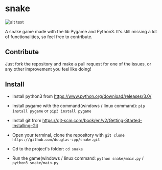 # snake
![alt text](https://github.com/douglas-cpp/snake/blob/master/snake.png)

A snake game made with the lib Pygame and Python3. It's still missing a lot of functionalities, so feel free to contribute.

## Contribute
Just fork the repository and make a pull request for one of the issues, or any other improvement you feel like doing!

## Install
- Install python3 from https://www.python.org/download/releases/3.0/

- Install pygame with the command(windows / linux command): `pip install pygame` or `pip3 install pygame`

- Install git from https://git-scm.com/book/en/v2/Getting-Started-Installing-Git

- Open your terminal, clone the repository with `git clone https://github.com/douglas-cpp/snake.git`

- Cd to the project's folder: `cd snake`

- Run the game(windows / linux command: `python snake/main.py` / `python3 snake/main.py`
